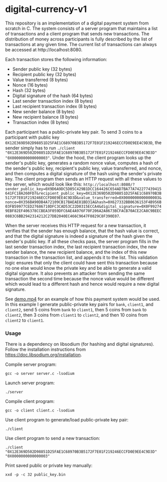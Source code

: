 # digital-currency-v1

This repository is an implementation of a digital payment system from scratch in C. The system consists of a server program that maintains a list of transactions and a client program that sends new transactions. The distribution of money across participants is fully described by the list of transactions at any given time. The current list of transactions can always be accessed at http://localhost:8080.

Each transaction stores the following information:

* Sender public key (32 bytes)
* Recipient public key (32 bytes)
* Value transferred (8 bytes)
* Nonce (16 bytes)
* Hash (32 bytes)
* Digital signature of the hash (64 bytes)
* Last sender transaction index (8 bytes)
* Last recipient transaction index (8 bytes)
* New sender balance (8 bytes)
* New recipient balance (8 bytes)
* Transaction index (8 bytes)

Each participant has a public-private key pair. To send 3 coins to a participant with public key `0X12E369D502D98851D25FAE1C68970B3B5172F7E01F219246ECCFD0E9EE4C9D3D`, the sender simply has to run `./client "0X12E369D502D98851D25FAE1C68970B3B5172F7E01F219246ECCFD0E9EE4C9D3D" "0X0000000000000003"`. Under the hood, the client program looks up the sender's public key, generates a random nonce value, computes a hash of the sender's public key, recipient's public key, value transferred, and nonce, and then computes a digital signature of the hash using the sender's private key. The client program then sends an HTTP request with all these values to the server, which would look like this: `http://localhost:8080/?sender_public_key=0X9D6A9DC5D05C429B1DCC164426C654AD7BA77A742277439415641FC18A260FD7&recipient_public_key=0X12E369D502D98851D25FAE1C68970B3B5172F7E01F219246ECCFD0E9EE4C9D3D&value_transferred=0X0000000000000003&nonce=0X356BA90DB4A72109CB17BAEAE81BD31A&hash=0X627332BB0636153F4B956B03FB59977CED27686710DFC3CAD53C22D0315ECCA4&digital_signature=0X0F992749EBF82EF406378CCBEA3F059DFC6AE4A976F70F206A2A8673BCFACB70ACE2CA8C9BEEC0883C6BB2942314212C27DB2040EC466C9647F0829C8F390E07`.

When the server receives this HTTP request for a new transaction, it verifies that the sender has enough balance, that the hash value is correct, and that the digital signature is indeed a signature of the hash given the sender's public key. If all these checks pass, the server program fills in the last sender transaction index, the last recipient transaction index, the new sender balance, the new recipient balance, and the index of this new transaction in the transaction list, and appends it to the list. This validation logic ensures that only the client could have sent this transaction because no one else would know the private key and be able to generate a valid digital signature. It also prevents an attacker from sending the same transaction the second time because the nonce value would be different which would lead to a different hash and hence would require a new digital signature.

See [demo.mp4](https://github.com/simassakenis/digital-currency-v1/blob/main/demo.mp4) for an example of how this payment system would be used. In this example I generate public-private key pairs for `bank`, `client1`, and `client2`, send 5 coins from `bank` to `client1`, then 5 coins from `bank` to `client2`, then 3 coins from `client1` to `client2`, and then 10 coins from `client2` to `client1`.

### Usage

There is a dependency on libsodium (for hashing and digital signatures). Follow the installation instructions from https://doc.libsodium.org/installation.

Compile server program:
```
gcc -o server server.c -lsodium
```

Launch server program:
```
./server
```

Compile client program:
```
gcc -o client client.c -lsodium
```

Use client program to generate/load public-private key pair:
```
./client
```

Use client program to send a new transaction:
```
./client "0X12E369D502D98851D25FAE1C68970B3B5172F7E01F219246ECCFD0E9EE4C9D3D" "0X0000000000000003"
```

Print saved public or private key manually:
```
xxd -p -c 32 public_key.bin
```

